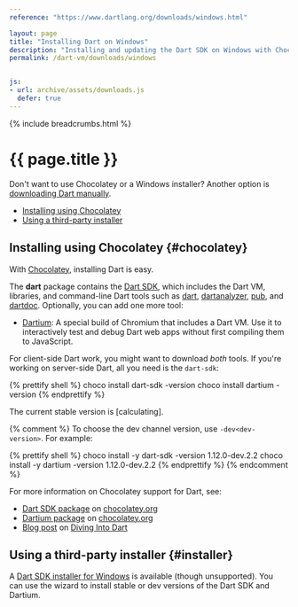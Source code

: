 ```yaml
---
reference: "https://www.dartlang.org/downloads/windows.html"

layout: page
title: "Installing Dart on Windows"
description: "Installing and updating the Dart SDK on Windows with Chocolatey or an installer."
permalink: /dart-vm/downloads/windows


js:
- url: archive/assets/downloads.js
  defer: true
---
```


{% include breadcrumbs.html %}

# {{ page.title }}

Don't want to use Chocolatey or a Windows installer?
Another option is
[downloading Dart manually]({{site.dart_vm}}/downloads/archive/).

* [Installing using Chocolatey](#chocolatey)
* [Using a third-party installer](#installer)

## Installing using Chocolatey {#chocolatey}

With [Chocolatey](https://chocolatey.org/),
installing Dart is easy.

The **dart** package contains the [Dart SDK]({{site.dart_vm}}/tools/sdk),
which includes the Dart VM, libraries, and command-line Dart tools such as
[dart]({{site.dart_vm}}/tools/dart-vm),
[dartanalyzer](https://github.com/dart-lang/sdk/tree/master/pkg/analyzer_cli),
[pub](/tools/pub/),
and [dartdoc](https://github.com/dart-lang/dartdoc#dartdoc).
Optionally, you can add one more tool:

* [Dartium]({{site.dart4web}}/tools/dartium):
  A special build of Chromium that includes a Dart VM.
  Use it to interactively test and debug Dart web apps
  without first compiling them to JavaScript.

For client-side Dart work, you might want to download *both* tools. If you're
working on server-side Dart, all you need is the `dart-sdk`:

{% prettify shell %}
choco install dart-sdk -version <version>
choco install dartium  -version <version>
{% endprettify %}

The current stable version is
<span class="editor-build-rev-stable">[calculating]</span>.

{% comment %}
To choose the dev channel version,
use `-dev<dev-version>`. For example:

{% prettify shell %}
choco install -y dart-sdk -version 1.12.0-dev.2.2
choco install -y dartium  -version 1.12.0-dev.2.2
{% endprettify %}
{% endcomment %}

For more information on Chocolatey support for Dart, see:

* [Dart SDK package](https://chocolatey.org/packages/dart-sdk/)
  on [chocolatey.org](https://chocolatey.org/)
* [Dartium package](https://chocolatey.org/packages/dartium/)
  on [chocolatey.org](https://chocolatey.org/)
* [Blog post](http://divingintodart.blogspot.co.uk/2015/05/chocolatey-dart-packages-for-windows-110.html)
  on [Diving Into Dart](http://divingintodart.blogspot.co.uk/)

## Using a third-party installer {#installer}

A
[Dart SDK installer for Windows](http://www.gekorm.com/dart-windows/)
is available (though unsupported).
You can use the wizard to install stable or dev versions of
the Dart SDK and Dartium.

